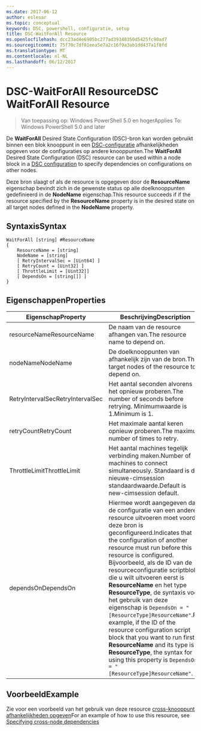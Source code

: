 ```yaml
---
ms.date: 2017-06-12
author: eslesar
ms.topic: conceptual
keywords: DSC, powershell, configuratie, setup
title: DSC-WaitForAll Resource
ms.openlocfilehash: dcc23ad4e6905bc277ad39348350d5425fc90ad7
ms.sourcegitcommit: 75f70c7df01eea5e7a2c16f9a3ab1dd437a1f8fd
ms.translationtype: MT
ms.contentlocale: nl-NL
ms.lasthandoff: 06/12/2017
---
```

# <a name="dsc-waitforall-resource"></a><span data-ttu-id="0e03d-103">DSC-WaitForAll Resource</span><span class="sxs-lookup"><span data-stu-id="0e03d-103">DSC WaitForAll Resource</span></span>

> <span data-ttu-id="0e03d-104">Van toepassing op: Windows PowerShell 5.0 en hoger</span><span class="sxs-lookup"><span data-stu-id="0e03d-104">Applies To: Windows PowerShell 5.0 and later</span></span>

<span data-ttu-id="0e03d-105">De **WaitForAll** Desired State Configuration (DSC)-bron kan worden gebruikt binnen een blok knooppunt in een [DSC-configuratie](configurations.md) afhankelijkheden opgeven voor de configuraties op andere knooppunten.</span><span class="sxs-lookup"><span data-stu-id="0e03d-105">The **WaitForAll** Desired State Configuration (DSC) resource can be used within a node block in a [DSC configuration](configurations.md) to specify dependencies on configurations on other nodes.</span></span>

<span data-ttu-id="0e03d-106">Deze bron slaagt of als de resource is opgegeven door de **ResourceName** eigenschap bevindt zich in de gewenste status op alle doelknooppunten gedefinieerd in de **NodeName** eigenschap.</span><span class="sxs-lookup"><span data-stu-id="0e03d-106">This resource succeeds if if the resource specified by the **ResourceName** property is in the desired state on all target nodes defined in the **NodeName** property.</span></span>


## <a name="syntax"></a><span data-ttu-id="0e03d-107">Syntaxis</span><span class="sxs-lookup"><span data-stu-id="0e03d-107">Syntax</span></span>

```
WaitForAll [string] #ResourceName
{
    ResourceName = [string]
    NodeName = [string]
    [ RetryIntervalSec = [Uint64] ]
    [ RetryCount = [Uint32] ] 
    [ ThrottleLimit = [Uint32]]
    [ DependsOn = [string[]] ]
}
```

## <a name="properties"></a><span data-ttu-id="0e03d-108">Eigenschappen</span><span class="sxs-lookup"><span data-stu-id="0e03d-108">Properties</span></span>

|  <span data-ttu-id="0e03d-109">Eigenschap</span><span class="sxs-lookup"><span data-stu-id="0e03d-109">Property</span></span>  |  <span data-ttu-id="0e03d-110">Beschrijving</span><span class="sxs-lookup"><span data-stu-id="0e03d-110">Description</span></span>   | 
|---|---| 
| <span data-ttu-id="0e03d-111">resourceName</span><span class="sxs-lookup"><span data-stu-id="0e03d-111">ResourceName</span></span>| <span data-ttu-id="0e03d-112">De naam van de resource afhangen van.</span><span class="sxs-lookup"><span data-stu-id="0e03d-112">The resource name to depend on.</span></span>| 
| <span data-ttu-id="0e03d-113">nodeName</span><span class="sxs-lookup"><span data-stu-id="0e03d-113">NodeName</span></span>| <span data-ttu-id="0e03d-114">De doelknooppunten van afhankelijk zijn van de bron.</span><span class="sxs-lookup"><span data-stu-id="0e03d-114">The target nodes of the resource to depend on.</span></span>| 
| <span data-ttu-id="0e03d-115">RetryIntervalSec</span><span class="sxs-lookup"><span data-stu-id="0e03d-115">RetryIntervalSec</span></span>| <span data-ttu-id="0e03d-116">Het aantal seconden alvorens het opnieuw proberen.</span><span class="sxs-lookup"><span data-stu-id="0e03d-116">The number of seconds before retrying.</span></span> <span data-ttu-id="0e03d-117">Minimumwaarde is 1.</span><span class="sxs-lookup"><span data-stu-id="0e03d-117">Minimum is 1.</span></span>| 
| <span data-ttu-id="0e03d-118">retryCount</span><span class="sxs-lookup"><span data-stu-id="0e03d-118">RetryCount</span></span>| <span data-ttu-id="0e03d-119">Het maximale aantal keren opnieuw proberen.</span><span class="sxs-lookup"><span data-stu-id="0e03d-119">The maximum number of times to retry.</span></span>| 
| <span data-ttu-id="0e03d-120">ThrottleLimit</span><span class="sxs-lookup"><span data-stu-id="0e03d-120">ThrottleLimit</span></span>| <span data-ttu-id="0e03d-121">Het aantal machines tegelijk verbinding maken.</span><span class="sxs-lookup"><span data-stu-id="0e03d-121">Number of machines to connect simultaneously.</span></span> <span data-ttu-id="0e03d-122">Standaard is de nieuwe-cimsession standaardwaarde.</span><span class="sxs-lookup"><span data-stu-id="0e03d-122">Default is new-cimsession default.</span></span>| 
| <span data-ttu-id="0e03d-123">dependsOn</span><span class="sxs-lookup"><span data-stu-id="0e03d-123">DependsOn</span></span> | <span data-ttu-id="0e03d-124">Hiermee wordt aangegeven dat de configuratie van een andere resource uitvoeren moet voordat deze bron is geconfigureerd.</span><span class="sxs-lookup"><span data-stu-id="0e03d-124">Indicates that the configuration of another resource must run before this resource is configured.</span></span> <span data-ttu-id="0e03d-125">Bijvoorbeeld, als de ID van de resourceconfiguratie scriptblok die u wilt uitvoeren eerst is __ResourceName__ en het type __ResourceType__, de syntaxis voor het gebruik van deze eigenschap is `DependsOn = "[ResourceType]ResourceName"`.</span><span class="sxs-lookup"><span data-stu-id="0e03d-125">For example, if the ID of the resource configuration script block that you want to run first is __ResourceName__ and its type is __ResourceType__, the syntax for using this property is `DependsOn = "[ResourceType]ResourceName"`.</span></span>|


## <a name="example"></a><span data-ttu-id="0e03d-126">Voorbeeld</span><span class="sxs-lookup"><span data-stu-id="0e03d-126">Example</span></span>

<span data-ttu-id="0e03d-127">Zie voor een voorbeeld van het gebruik van deze resource [cross-knooppunt afhankelijkheden opgeven](crossNodeDependencies.md)</span><span class="sxs-lookup"><span data-stu-id="0e03d-127">For an example of how to use this resource, see [Specifying cross-node dependencies](crossNodeDependencies.md)</span></span>

